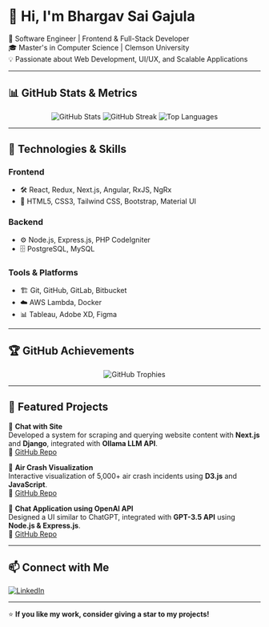 # 👋 Hi, I'm Bhargav Sai Gajula  

🚀 Software Engineer | Frontend & Full-Stack Developer  
🎓 Master's in Computer Science | Clemson University  
💡 Passionate about Web Development, UI/UX, and Scalable Applications  

---

## 📊 GitHub Stats & Metrics  
<p align="center">
  <img src="https://github-readme-stats.vercel.app/api?username=bhargavsai2&show_icons=true&theme=radical" alt="GitHub Stats" />
  <img src="https://github-readme-streak-stats.herokuapp.com/?user=bhargavsai2&theme=radical" alt="GitHub Streak" />
  <img src="https://github-readme-stats.vercel.app/api/top-langs/?username=bhargavsai2&layout=compact&theme=radical" alt="Top Languages" />
</p>

---

## 🔧 Technologies & Skills  

### **Frontend**
- 🛠 React, Redux, Next.js, Angular, RxJS, NgRx  
- 🎨 HTML5, CSS3, Tailwind CSS, Bootstrap, Material UI  

### **Backend**
- ⚙️ Node.js, Express.js, PHP CodeIgniter  
- 🗄️ PostgreSQL, MySQL  

### **Tools & Platforms**
- 🏗 Git, GitHub, GitLab, Bitbucket  
- ☁️ AWS Lambda, Docker  
- 📊 Tableau, Adobe XD, Figma  

---

## 🏆 GitHub Achievements  
<p align="center">
  <img src="https://github-profile-trophy.vercel.app/?username=bhargavsai2&theme=onedark" alt="GitHub Trophies" />
</p>

---

## 🚀 Featured Projects  

🔹 **Chat with Site**  
Developed a system for scraping and querying website content with **Next.js** and **Django**, integrated with **Ollama LLM API**.  
🔗 [GitHub Repo](#)  

🔹 **Air Crash Visualization**  
Interactive visualization of 5,000+ air crash incidents using **D3.js** and **JavaScript**.  
🔗 [GitHub Repo](#)  

🔹 **Chat Application using OpenAI API**  
Designed a UI similar to ChatGPT, integrated with **GPT-3.5 API** using **Node.js & Express.js**.  
🔗 [GitHub Repo](#)  

---

## 📫 Connect with Me  
[![LinkedIn](https://img.shields.io/badge/LinkedIn-Connect-blue?style=for-the-badge&logo=linkedin)](https://linkedin.com/in/bhargav-sai-gajula)  

---

⭐ **If you like my work, consider giving a star to my projects!**  
